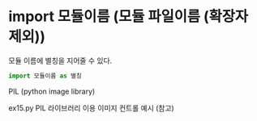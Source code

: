 # import 모듈이름 (모듈 파일이름 (확장자 제외))

모듈 이름에 별칭을 지어줄 수 있다.

``` Python
import 모듈이름 as 별칭
```

PIL (python image library)

ex15.py  PIL 라이브러리 이용 이미지 컨트롤 예시 (참고)